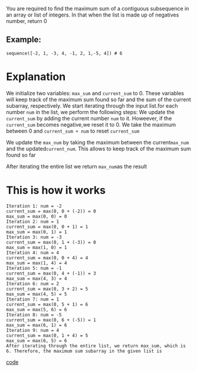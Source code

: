 You are required to find the maximum sum of a contiguous subsequence in an array or list of integers.
In that when the list is made up of negatives number, return 0 

## Example:
```
sequence([-2, 1, -3, 4, -1, 2, 1,-5, 4]) # 6

```
# Explanation

We initialize two variables: `max_sum` and `current_sum` to 0. These variables will keep track of the maximum sum found so far and the sum of the current subarray, respectively.
We start iterating through the input list.for each number `num` in the list, we perform the following steps:
    We update the `current_sum` by adding the current number `num` to it. Howeever, if the `current_sum` becomes negative,we reset it to 0. We take the maximum between 0 and `current_sum + num` to reset `current_sum`

We update the `max_num` by taking the maximum between the current`max_num` and the updated`current_num`. This allows to keep track of the maximum sum found so far
    
After iterating the entire list we return `max_num`as the result

# This is how it works
```
Iteration 1: num = -2
current_sum = max(0, 0 + (-2)) = 0
max_sum = max(0, 0) = 0
Iteration 2: num = 1
current_sum = max(0, 0 + 1) = 1
max_sum = max(0, 1) = 1
Iteration 3: num = -3
current_sum = max(0, 1 + (-3)) = 0
max_sum = max(1, 0) = 1
Iteration 4: num = 4
current_sum = max(0, 0 + 4) = 4
max_sum = max(1, 4) = 4
Iteration 5: num = -1
current_sum = max(0, 4 + (-1)) = 3
max_sum = max(4, 3) = 4
Iteration 6: num = 2
current_sum = max(0, 3 + 2) = 5
max_sum = max(4, 5) = 5
Iteration 7: num = 1
current_sum = max(0, 5 + 1) = 6
max_sum = max(5, 6) = 6
Iteration 8: num = -5
current_sum = max(0, 6 + (-5)) = 1
max_sum = max(6, 1) = 6
Iteration 9: num = 4
current_sum = max(0, 1 + 4) = 5
max_sum = max(6, 5) = 6
After iterating through the entire list, we return max_sum, which is 6. Therefore, the maximum sum subarray in the given list is
```
[code](https://github.com/kihuni/CodeWars_problems/blob/main/max_sum_subarray/max_sum_array.py)

